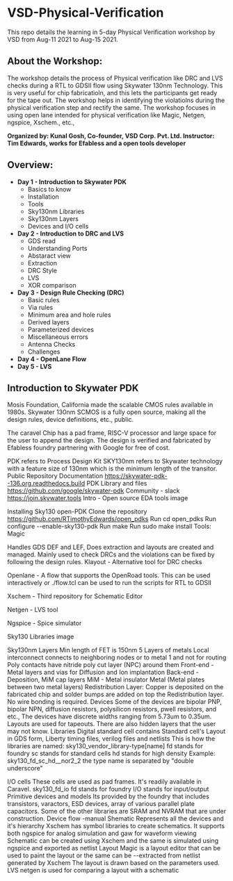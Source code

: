 # VSD-Physical-Verification
This repo details the learning in 5-day Physical Verification workshop by VSD from Aug-11 2021 to Aug-15 2021. 

## About the Workshop: 
The workshop details the process of Physical verification like DRC and LVS checks during a RTL to GDSII flow using Skywater 130nm Technology. This is very useful for chip fabricatioln, and this lets the participants get ready for the tape out.
The workshop helps in identifying the violatiolns during the physical verification step and rectify the same. The workshop focuses in using open lane intended for physical verification like Magic, Netgen, ngspice, Xschem., etc.,

**Organized by: Kunal Gosh, Co-founder, VSD Corp. Pvt. Ltd.
Instructor: Tim Edwards, works for Efabless and a open tools developer**

## Overview:
- **Day 1 - Introduction to Skywater PDK**
  - Basics to know
  - Installation
  - Tools
  - Sky130nm Libraries
  - Sky130nm Layers
  - Devices and I/O cells
- **Day 2 - Introduction to DRC and LVS**
  - GDS read
  - Understanding Ports
  - Abstaract view
  - Extraction
  - DRC Style
  - LVS
  - XOR comparison
- **Day 3 - Design Rule Checking (DRC)**
  - Basic rules
  - Via rules
  - Minimum area and hole rules
  - Derived layers
  - Parameterized devices
  - Miscellaneous errors
  - Antenna Checks
  - Challenges
- **Day 4 - OpenLane Flow**
- **Day 5 - LVS**

## Introduction to Skywater PDK

Mosis Foundation, California made the scalable CMOS rules available in 1980s. Skywater 130nm SCMOS is a fully open source, making all the design rules, device definitions, etc., public.

The caravel Chip has a pad frame, RISC-V processor and large space for the user to append the design. The design is verified and fabricated by Efabless foundry partnering with Google for free of cost.

PDK refers to Process Design Kit
SKY130nm refers to Skywater technology with a feature size of 130nm which is the minimum length of the transitor.
Public Repository
Documentation https://skywater-pdk--136.org.readthedocs.build
PDK Library and files https://github.com/google/skywater-pdk
Community - slack https://join.skywater.tools
Intro - Open source EDA tools
image

Installing Sky130 open-PDK
Clone the repository https://github.com/RTimothyEdwards/open_pdks
Run cd open_pdks
Run configure --enable-sky130-pdk
Run make
Run sudo make install
Tools:
Magic

Handles GDS DEF and LEF, Does extraction and layouts are created and managed.
Mainly used to check DRCs and the violations can be fixed by following the design rules.
Klayout - Alternative tool for DRC checks

Openlane - A flow that supports the OpenRoad tools. This can be used interactively or ./flow.tcl can be used to run the scripts for RTL to GDSII

Xschem - Third repository for Schematic Editor

Netgen - LVS tool

Ngspice - Spice simulator

Sky130 Libraries
image

Sky130nm Layers
Min length of FET is 150nm
5 Layers of metals
Local interconnect connects to neighboring nodes or to metal 1 and not for routing
Poly contacts have nitride poly cut layer (NPC) around them
Front-end - Metal layers and vias for Diffusion and Ion implantation
Back-end - Deposition, MiM cap layers
MiM - Metal insulator Metal (Metal plates between two metal layers)
Redistribution Layer: Copper is deposited on the fabricated chip and solder bumps are added on top the Redistribution layer. No wire bonding is required.
Devices
Some of the devices are bipolar PNP, bipolar NPN, diffusion resistors, polysilicon resistors, pwell resistors, and etc.,
The devices have discrete widths ranging from 5.73um to 0.35um.
Layouts are used for tapeouts.
There are also hidden layers that the user may not know.
Libraries
Digital standard cell
contains Standard cell's Layout in GDS form, Liberty timing files, verilog files and netlists This is how the libraries are named: sky130_vendor_library-type[name] fd stands for foundry sc stands for standard cells hd stands for high density Example: sky130_fd_sc_hd__nor2_2 the type name is separated by "double underscore"

I/O cells
These cells are used as pad frames. It's readily available in Caravel.
sky130_fd_io
fd stands for foundry
I/O stands for input/output
Primitive devices and models
Its provided by the foundry that includes transistors, varactors, ESD devices, array of various parallel plate capacitors.
Some of the other libraries are SRAM and NVRAM that are under construction.
Device flow -manual
Shematic
Represents all the devices and it's hierarchy
Xschem has symbol libraries to create schematics. It supports both ngspice for analog simulation and gaw for waveform viewing
Schematic can be created using Xschem and the same is simulated using ngspice and exported as netlist
Layout
Magic is a layout editor that can be used to paint the layout or the same can be --extracted from netlist generated by Xschem
The layout is drawn based on the parameters used.
LVS
netgen is used for comparing a layout with a schematic
